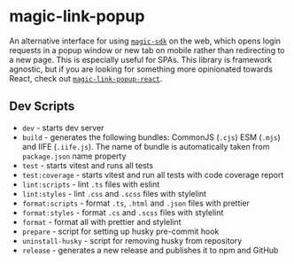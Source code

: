 # magic-link-popup

An alternative interface for using [`magic-sdk`](https://www.npmjs.com/package/magic-sdk) on the web, which opens login requests in a popup window or new tab on mobile rather than redirecting to a new page. This is especially useful for SPAs. This library is framework agnostic, but if you are looking for something more opinionated towards React, check out [`magic-link-popup-react`](https://github.com/Geo25rey/magic-link-popup-react).

## Dev Scripts

- `dev` - starts dev server
- `build` - generates the following bundles: CommonJS (`.cjs`) ESM (`.mjs`) and IIFE (`.iife.js`). The name of bundle is automatically taken from `package.json` name property
- `test` - starts vitest and runs all tests
- `test:coverage` - starts vitest and run all tests with code coverage report
- `lint:scripts` - lint `.ts` files with eslint
- `lint:styles` - lint `.css` and `.scss` files with stylelint
- `format:scripts` - format `.ts`, `.html` and `.json` files with prettier
- `format:styles` - format `.cs` and `.scss` files with stylelint
- `format` - format all with prettier and stylelint
- `prepare` - script for setting up husky pre-commit hook
- `uninstall-husky` - script for removing husky from repository
- `release` - generates a new release and publishes it to npm and GitHub
